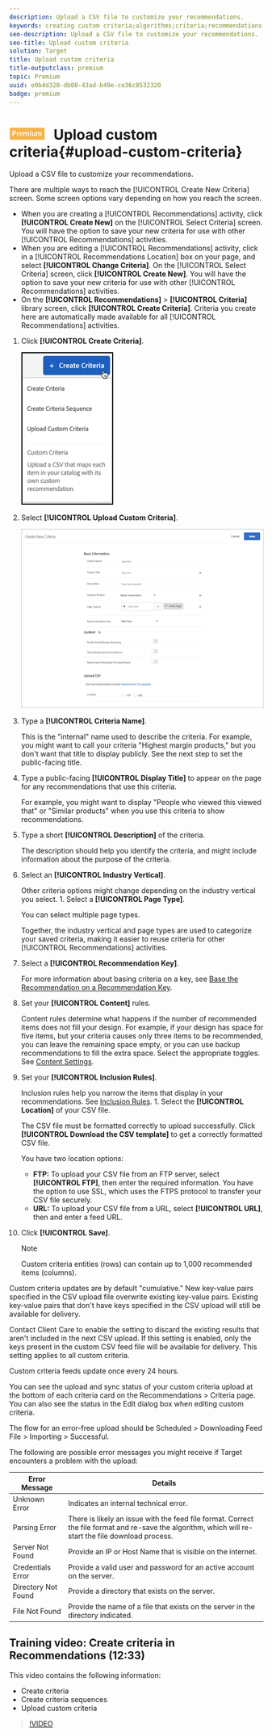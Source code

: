 ```yaml
---
description: Upload a CSV file to customize your recommendations.
keywords: creating custom criteria;algorithms;criteria;recommendations criteria;csv;ftp;upload csv
seo-description: Upload a CSV file to customize your recommendations.
seo-title: Upload custom criteria
solution: Target
title: Upload custom criteria
title-outputclass: premium
topic: Premium
uuid: e0b4d320-db00-43ad-b49e-ce36c8532320
badge: premium
---
```


# ![PREMIUM](/help/assets/premium.png) Upload custom criteria{#upload-custom-criteria}

Upload a CSV file to customize your recommendations.

There are multiple ways to reach the [!UICONTROL Create New Criteria] screen. Some screen options vary depending on how you reach the screen.

* When you are creating a [!UICONTROL Recommendations] activity, click **[!UICONTROL Create New]** on the [!UICONTROL Select Criteria] screen. You will have the option to save your new criteria for use with other [!UICONTROL Recommendations] activities. 
* When you are editing a [!UICONTROL Recommendations] activity, click in a [!UICONTROL Recommendations Location] box on your page, and select **[!UICONTROL Change Criteria]**. On the [!UICONTROL Select Criteria] screen, click **[!UICONTROL Create New]**. You will have the option to save your new criteria for use with other [!UICONTROL Recommendations] activities. 
* On the **[!UICONTROL Recommendations]** > **[!UICONTROL Criteria]** library screen, click **[!UICONTROL Create Criteria]**. Criteria you create here are automatically made available for all [!UICONTROL Recommendations] activities.

1. Click **[!UICONTROL Create Criteria]**.

   ![Create New Criteria](/help/c-recommendations/c-algorithms/assets/button_CreateCriteria_new.png)

1. Select **[!UICONTROL Upload Custom Criteria]**.

   ![](assets/CreateNewCriteria_csv.png)

1. Type a **[!UICONTROL Criteria Name]**.

   This is the "internal" name used to describe the criteria.  For example, you might want to call your criteria "Highest margin products," but you don't want that title to display publicly. See the next step to set the public-facing title. 
1. Type a public-facing **[!UICONTROL Display Title]** to appear on the page for any recommendations that use this criteria.

   For example, you might want to display "People who viewed this viewed that" or "Similar products" when you use this criteria to show recommendations. 
1. Type a short **[!UICONTROL Description]** of the criteria.

   The description should help you identify the criteria, and might include information about the purpose of the criteria. 
1. Select an **[!UICONTROL Industry Vertical]**.

   Other criteria options might change depending on the industry vertical you select. 1. Select a **[!UICONTROL Page Type]**.

   You can select multiple page types.

   Together, the industry vertical and page types are used to categorize your saved criteria, making it easier to reuse criteria for other [!UICONTROL Recommendations] activities. 
1. Select a **[!UICONTROL Recommendation Key]**.

   For more information about basing criteria on a key, see [Base the Recommendation on a Recommendation Key](../../c-recommendations/c-algorithms/create-new-algorithm.md#task_2B0ED54AFBF64C56916B6E1F4DC0DC3B). 
1. Set your **[!UICONTROL Content]** rules.

   Content rules determine what happens if the number of recommended items does not fill your design. For example, if your design has space for five items, but your criteria causes only three items to be recommended, you can leave the remaining space empty, or you can use backup recommendations to fill the extra space. Select the appropriate toggles. See [Content Settings](../../c-recommendations/c-algorithms/create-new-algorithm.md#concept_BC16005C7A1E4F1A87E33D16221F4A96). 
1. Set your **[!UICONTROL Inclusion Rules]**.

   Inclusion rules help you narrow the items that display in your recommendations. See [Inclusion Rules](../../c-recommendations/c-algorithms/create-new-algorithm.md#task_28DB20F968B1451481D8E51BAF947079). 1. Select the **[!UICONTROL Location]** of your CSV file.

   The CSV file must be formatted correctly to upload successfully. Click **[!UICONTROL Download the CSV template]** to get a correctly formatted CSV file.

   You have two location options:

    * **FTP:** To upload your CSV file from an FTP server, select **[!UICONTROL FTP]**, then enter the required information. You have the option to use SSL, which uses the FTPS protocol to transfer your CSV file securely. 
    * **URL:** To upload your CSV file from a URL, select **[!UICONTROL URL]**, then and enter a feed URL.

1. Click **[!UICONTROL Save]**.

   >[!NOTE]
   >
   >Custom criteria entities (rows) can contain up to 1,000 recommended items (columns).

Custom criteria updates are by default "cumulative." New key-value pairs specified in the CSV upload file overwrite existing key-value pairs. Existing key-value pairs that don't have keys specified in the CSV upload will still be available for delivery.

Contact Client Care to enable the setting to discard the existing results that aren't included in the next CSV upload. If this setting is enabled, only the keys present in the custom CSV feed file will be available for delivery. This setting applies to all custom criteria.

Custom criteria feeds update once every 24 hours.

You can see the upload and sync status of your custom criteria upload at the bottom of each criteria card on the Recommendations > Criteria page. You can also see the status in the Edit dialog box when editing custom criteria.

The flow for an error-free upload should be Scheduled > Downloading Feed File > Importing > Successful.

The following are possible error messages you might receive if Target encounters a problem with the upload:

| Error Message | Details |
|--- |--- |
|Unknown Error|Indicates an internal technical error.|
|Parsing Error|There is likely an issue with the feed file format. Correct the file format and re-save the algorithm, which will re-start the file download process.|
|Server Not Found|Provide an IP or Host Name that is visible on the internet.|
|Credentials Error|Provide a valid user and password for an active account on the server.|
|Directory Not Found|Provide a directory that exists on the server.|
|File Not Found|Provide the name of a file that exists on the server in the directory indicated.|

## Training video: Create criteria in Recommendations (12:33)

This video contains the following information:

* Create criteria
* Create criteria sequences
* Upload custom criteria

>[!VIDEO](https://video.tv.adobe.com/v/27694?quality=12)
